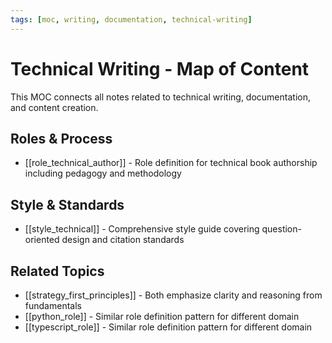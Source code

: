 ```yaml
---
tags: [moc, writing, documentation, technical-writing]
---
```


# Technical Writing - Map of Content

This MOC connects all notes related to technical writing, documentation, and content creation.

## Roles & Process

- [[role_technical_author]] - Role definition for technical book authorship including pedagogy and methodology

## Style & Standards

- [[style_technical]] - Comprehensive style guide covering question-oriented design and citation standards

## Related Topics

- [[strategy_first_principles]] - Both emphasize clarity and reasoning from fundamentals
- [[python_role]] - Similar role definition pattern for different domain
- [[typescript_role]] - Similar role definition pattern for different domain
